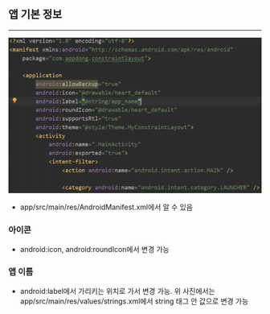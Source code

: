 ## 앱 기본 정보
-----
![img_13.png](img_13.png)

 - app/src/main/res/AndroidManifest.xml에서 알 수 있음

### 아이콘
 - android:icon, android:roundIcon에서 변경 가능

### 앱 이름
 - android:label에서 가리키는 위치로 가서 변경 가능.
   위 사진에서는 app/src/main/res/values/strings.xml에서 string 태그 안 값으로 변경 가능
   